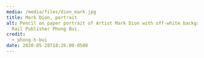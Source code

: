```yaml
---
media: /media/files/dion_mark.jpg
title: Mark Dion, portrait
alt: Pencil on paper portrait of Artist Mark Dion with off-white background by
  Rail Publisher Phong Bui.
credit:
  - phong-h-bui
date: 2020-05-28T18:26:00-0500
---
```


